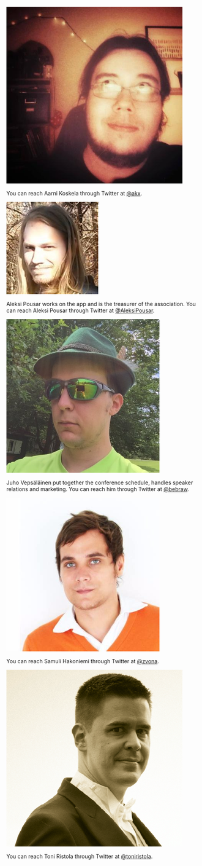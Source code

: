 <div class="organizer">

![Aarni Koskela|100|100|author-photo](assets/img/speakers/aarni.jpg)

You can reach Aarni Koskela through Twitter at [@akx](https://twitter.com/akx).

</div>
<div class="organizer">

![Aleksi Pousar|100|100|author-photo](assets/img/speakers/aleksi.jpg)

Aleksi Pousar works on the app and is the treasurer of the association. You can reach Aleksi Pousar through Twitter at [@AleksiPousar](https://twitter.com/AleksiPousar).

</div>
<div class="organizer">

![Juho Vepsäläinen|100|100|author-photo](assets/img/speakers/juho.jpg)

Juho Vepsäläinen put together the conference schedule, handles speaker relations and marketing. You can reach him through Twitter at [@bebraw](https://twitter.com/bebraw).

</div>
<div class="organizer">

![Samuli Hakoniemi|100|100|author-photo](assets/img/speakers/samuli.jpg)

You can reach Samuli Hakoniemi through Twitter at [@zvona](https://twitter.com/zvona).

</div>
<div class="organizer">

![Toni Ristola|100|100|author-photo](assets/img/speakers/toni.png)

You can reach Toni Ristola through Twitter at [@toniristola](https://twitter.com/toniristola).
</div>

